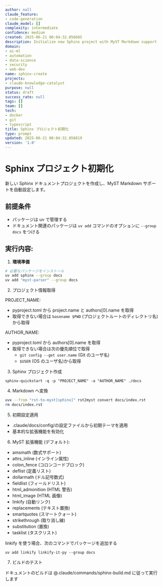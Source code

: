 ```yaml
---
author: null
claude_feature:
- code-generation
claude_model: []
complexity: intermediate
confidence: medium
created: 2025-06-21 00:04:32.056685
description: Initialize new Sphinx project with MyST Markdown support
domain:
- ai-ml
- automation
- data-science
- security
- web-dev
name: sphinx-create
projects:
- claude-knowledge-catalyst
purpose: null
status: draft
success_rate: null
tags: []
team: []
tech:
- docker
- git
- typescript
title: Sphinx プロジェクト初期化
type: prompt
updated: 2025-06-21 00:04:32.056819
version: '1.0'
---
```


# Sphinx プロジェクト初期化

新しい Sphinx ドキュメントプロジェクトを作成し、MyST Markdown サポートを自動設定します。

## 前提条件

- パッケージは uv で管理する
- ドキュメント関連のパッケージは `uv add` コマンドのオプションに `--group docs` をつける

## 実行内容:

1. **環境準備**

```bash
# 必要なパッケージをインストール
uv add sphinx --group docs
uv add "myst-parser" --group docs
```

2. プロジェクト情報取得

PROJECT_NAME:

- pyproject.toml から project.name と authors[0].name を取得
- 取得できない場合は `basename $PWD` (プロジェクトルートのディレクトリ名)から取得

AUTHOR_NAME:

- pyproject.toml から authors[0].name を取得
- 取得できない場合は次の優先順位で取得
  - `git config --get user.name` (Git のユーザ名)
  - `$USER` (OS のユーザ名)から取得

3. Sphinx プロジェクト作成

`sphinx-quickstart -q -p "PROJECT_NAME" -a "AUTHOR_NAME" ./docs`

4. Markdown へ変換

```bash
uvx --from "rst-to-myst[sphinx]" rst2myst convert docs/index.rst
rm docs/index.rst
```

5. 初期設定適用

- .claude/docs/config/の設定ファイルから初期テーマを適用
- 基本的な拡張機能を有効化

6. MyST 拡張機能 (デフォルト):

- amsmath (数式サポート)
- attrs_inline (インライン属性)
- colon_fence (コロンコードブロック)
- deflist (定義リスト)
- dollarmath (ドル記号数式)
- fieldlist (フィールドリスト)
- html_admonition (HTML 警告)
- html_image (HTML 画像)
- linkify (自動リンク)
- replacements (テキスト置換)
- smartquotes (スマートクォート)
- strikethrough (取り消し線)
- substitution (置換)
- tasklist (タスクリスト)

linkify を使う場合、次のコマンドでパッケージを追加する

`uv add linkify linkify-it-py --group docs`

7. ビルドのテスト

ドキュメントのビルドは @.claude/commands/sphinx-build.md に従って実行します